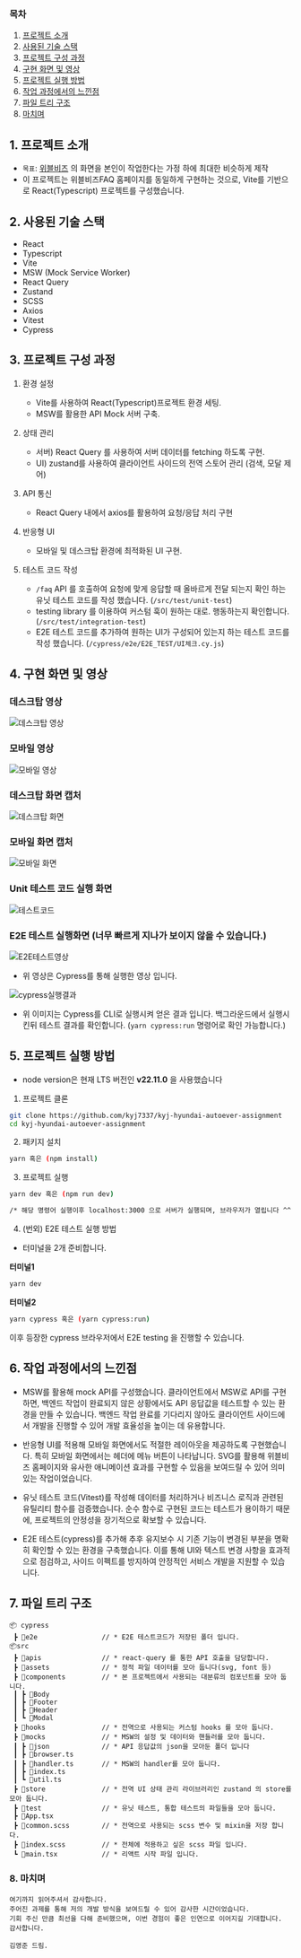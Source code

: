### 목차

1. [프로젝트 소개](#1-프로젝트-소개)
2. [사용된 기술 스택](#2-사용된-기술-스택)
3. [프로젝트 구성 과정](#3-프로젝트-구성-과정)
4. [구현 화면 및 영상](#4-구현-화면-및-영상)
5. [프로젝트 실행 방법](#5-프로젝트-실행-방법)
6. [작업 과정에서의 느낀점](#6-작업-과정에서의-느낀점)
7. [파일 트리 구조](#7-파일-트리-구조)
8. [마치며](#8-마치며)

## 1. 프로젝트 소개

- `목표`: [위블비즈](https://wiblebiz.kia.com/FAQ) 의 화면을 본인이 작업한다는 가정 하에 최대한 비슷하게 제작
- 이 프로젝트는 위블비즈FAQ 홈페이지를 동일하게 구현하는 것으로, Vite를 기반으로 React(Typescript) 프로젝트를 구성했습니다.

## 2. 사용된 기술 스택

- React
- Typescript
- Vite
- MSW (Mock Service Worker)
- React Query
- Zustand
- SCSS
- Axios
- Vitest
- Cypress

## 3. 프로젝트 구성 과정

1. 환경 설정

   - Vite를 사용하여 React(Typescript)프로젝트 환경 세팅.
   - MSW를 활용한 API Mock 서버 구축.

2. 상태 관리

   - 서버) React Query 를 사용하여 서버 데이터를 fetching 하도록 구현.
   - UI) zustand를 사용하여 클라이언트 사이드의 전역 스토어 관리 (검색, 모달 제어)

3. API 통신

   - React Query 내에서 axios를 활용하여 요청/응답 처리 구현

4. 반응형 UI

   - 모바일 및 데스크탑 환경에 최적화된 UI 구현.

5. 테스트 코드 작성

   - `/faq` API 를 호출하여 요청에 맞게 응답할 때 올바르게 전달 되는지 확인 하는 유닛 테스트 코드를 작성 했습니다. (`/src/test/unit-test`)
   - testing library 를 이용하여 커스텀 훅이 원하는 대로. 행동하는지 확인합니다. (`/src/test/integration-test`)
   - E2E 테스트 코드를 추가하여 원하는 UI가 구성되어 있는지 하는 테스트 코드를 작성 했습니다. (`/cypress/e2e/E2E_TEST/UI체크.cy.js`)

## 4. 구현 화면 및 영상

### 데스크탑 영상

![데스크탑 영상](데스크탑화면.gif)

### 모바일 영상

![모바일 영상](모바일화면.gif)

### 데스크탑 화면 캡처

![데스크탑 화면](데스크탑화면_캡처.png)

### 모바일 화면 캡처

![모바일 화면](모바일화면_캡처.png)

### Unit 테스트 코드 실행 화면

![테스트코드](테스트코드실행.png)

### E2E 테스트 실행화면 (너무 빠르게 지나가 보이지 않을 수 있습니다.)

![E2E테스트영상](E2E테스트영상.gif)

- 위 영상은 Cypress를 통해 실행한 영상 입니다.

![cypress실행결과](cypress실행결과.png)

- 위 이미지는 Cypress를 CLI로 실행시켜 얻은 결과 입니다. 백그라운드에서 실행시킨뒤 테스트 결과를 확인합니다. (`yarn cypress:run` 명령어로 확인 가능합니다.)

## 5. 프로젝트 실행 방법

- node version은 현재 LTS 버전인 **v22.11.0** 을 사용했습니다

1. 프로젝트 클론

```bash
git clone https://github.com/kyj7337/kyj-hyundai-autoever-assignment
cd kyj-hyundai-autoever-assignment
```

2. 패키지 설치

```bash
yarn 혹은 (npm install)
```

3. 프로젝트 실행

```bash
yarn dev 혹은 (npm run dev)

/* 해당 명령어 실행이후 localhost:3000 으로 서버가 실행되며, 브라우저가 열립니다 ^^ */
```

4. (번외) E2E 테스트 실행 방법

- 터미널을 2개 준비합니다.

**터미널1**

```bash
yarn dev
```

**터미널2**

```bash
yarn cypress 혹은 (yarn cypress:run)
```

이후 등장한 cypress 브라우저에서 E2E testing 을 진행할 수 있습니다.

## 6. 작업 과정에서의 느낀점

- MSW를 활용해 mock API를 구성했습니다. 클라이언트에서 MSW로 API를 구현하면, 백엔드 작업이 완료되지 않은 상황에서도 API 응답값을 테스트할 수 있는 환경을 만들 수 있습니다. 백엔드 작업 완료를 기다리지 않아도 클라이언트 사이드에서 개발을 진행할 수 있어 개발 효율성을 높이는 데 유용합니다.

- 반응형 UI를 적용해 모바일 화면에서도 적절한 레이아웃을 제공하도록 구현했습니다. 특히 모바일 화면에서는 헤더에 메뉴 버튼이 나타납니다. SVG를 활용해 위블비즈 홈페이지와 유사한 애니메이션 효과를 구현할 수 있음을 보여드릴 수 있어 의미 있는 작업이었습니다.

- 유닛 테스트 코드(Vitest)를 작성해 데이터를 처리하거나 비즈니스 로직과 관련된 유틸리티 함수를 검증했습니다. 순수 함수로 구현된 코드는 테스트가 용이하기 때문에, 프로젝트의 안정성을 장기적으로 확보할 수 있습니다.

- E2E 테스트(cypress)를 추가해 추후 유지보수 시 기존 기능이 변경된 부분을 명확히 확인할 수 있는 환경을 구축했습니다. 이를 통해 UI와 텍스트 변경 사항을 효과적으로 점검하고, 사이드 이펙트를 방지하여 안정적인 서비스 개발을 지원할 수 있습니다.

## 7. 파일 트리 구조

```
📦 cypress
 ┣ 📂e2e                // * E2E 테스트코드가 저장된 폴더 입니다.
📦src
 ┣ 📂apis               // * react-query 를 통한 API 호출을 담당합니다.
 ┣ 📂assets             // * 정적 파일 데이터를 모아 둡니다(svg, font 등)
 ┣ 📂components         // * 본 프로젝트에서 사용되는 대분류의 컴포넌트를 모아 둡니다.
 ┃ ┣ 📂Body
 ┃ ┣ 📂Footer
 ┃ ┣ 📂Header
 ┃ ┗ 📂Modal
 ┣ 📂hooks              // * 전역으로 사용되는 커스텀 hooks 를 모아 둡니다.
 ┣ 📂mocks              // * MSW의 설정 및 데이터와 핸들러를 모아 둡니다.
 ┃ ┣ 📂json             // * API 응답값의 json을 모아둔 폴더 입니다
 ┃ ┣ 📜browser.ts
 ┃ ┣ 📜handler.ts       // * MSW의 handler를 모아 둡니다.
 ┃ ┣ 📜index.ts
 ┃ ┗ 📜util.ts
 ┣ 📂store              // * 전역 UI 상태 관리 라이브러리인 zustand 의 store를 모아 둡니다.
 ┣ 📂test               // * 유닛 테스트, 통합 테스트의 파일들을 모아 둡니다.
 ┣ 📜App.tsx
 ┣ 📜common.scss        // * 전역으로 사용되는 scss 변수 및 mixin을 저장 합니다.
 ┣ 📜index.scss         // * 전체에 적용하고 싶은 scss 파일 입니다.
 ┗ 📜main.tsx           // * 리액트 시작 파일 입니다.
```

### 8. 마치며

```
여기까지 읽어주셔서 감사합니다.
주어진 과제를 통해 저의 개발 방식을 보여드릴 수 있어 감사한 시간이었습니다.
기회 주신 만큼 최선을 다해 준비했으며, 이번 경험이 좋은 인연으로 이어지길 기대합니다.
감사합니다.

김영준 드림.
```
